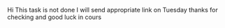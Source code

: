 Hi This task is not done I will send appropriate link on Tuesday thanks for checking and good luck in cours
